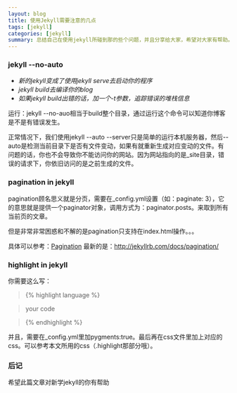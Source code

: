 ```yaml
---
layout: blog
title: 使用Jekyll需要注意的几点
tags: [jekyll]
categories: [jekyll]
summary: 总结自己在使用jekyll所碰到那的些个问题，并且分享给大家，希望对大家有帮助。
---
```

### jekyll --no-auto

* *新的jekyll变成了使用jekyll serve去启动你的程序*
* *jekyll build去编译你的blog*
* *如果jekyll build出错的话，加一个-t参数，追踪错误的堆栈信息*

运行：jekyll --no-auo相当于build整个目录，通过运行这个命令可以知道你博客是不是有错误发生。

正常情况下，我们使用jekyll --auto --server只是简单的运行本机服务器，然后--auto是检测当前目录下是否有文件变动，如果有就重新生成对应变动的文件。有问题的话，你也不会导致你不能访问你的网站。因为网站指向的是_site目录，错误的请求下，你依旧访问的是之前生成的文件。

### pagination in jekyll

pagination顾名思义就是分页，需要在_config.yml设置（如：paginate: 3），它的意思就是提供一个paginator对象，调用方式为：paginator.posts。来取到所有当前页的文章。

但是非常非常困惑和不解的是pagination只支持在index.html操作。。。

具体可以参考：<a href="https://github.com/mojombo/jekyll/wiki/Paginoation" target="_blank">Pagination</a>
最新的是：<http://jekyllrb.com/docs/pagination/>

### highlight in jekyll

你需要这么写：

> {&#37; highlight language %}

> your code

> {&#37; endhighlight %}

并且，需要在_config.yml里加pygments:true。最后再在css文件里加上对应的css。可以参考本文所用的css（.highlight那部分哦）。

### 后记

希望此篇文章对新学jekyll的你有帮助
